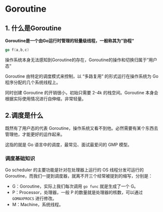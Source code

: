 # Goroutine



## 1. 什么是Goroutine

**Goroutine是一个由Go运行时管理的轻量级线程，一般称其为”协程“**

```go
go f(a,b,c)
```

操作系统本身无法感知到Goroutine的存在，Goroutine的操作和切换归属于”用户态“

Goroutine 由特定的调度模式来控制，以 “多路复用” 的形式运行在操作系统为 Go 程序分配的几个系统线程上。

同时创建 Goroutine 的开销很小，初始只需要 2-4k 的栈空间。Goroutine 本身会根据实际使用情况进行自伸缩，非常轻量。



## 2.调度是什么

既然有了用户态的代表 Goroutine，操作系统又看不到他。必然需要有某个东西去管理他，才能更好的运作起来。

这指的就是 Go 语言中的调度，最常见、面试最爱问的 GMP 模型。



### 调度基础知识

Go scheduler 的主要功能是针对在处理器上运行的 OS 线程分发可运行的 Goroutine，而我们一提到调度器，就离不开三个经常被提到的缩写，分别是：

- G：Goroutine，实际上我们每次调用 `go func` 就是生成了一个 G。
- P：Processor，处理器，一般 P 的数量就是处理器的核数，可以通过 `GOMAXPROCS` 进行修改。
- M：Machine，系统线程。